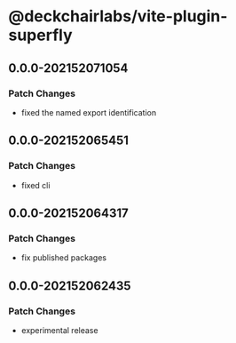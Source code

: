 # @deckchairlabs/vite-plugin-superfly

## 0.0.0-202152071054

### Patch Changes

- fixed the named export identification

## 0.0.0-202152065451

### Patch Changes

- fixed cli

## 0.0.0-202152064317

### Patch Changes

- fix published packages

## 0.0.0-202152062435

### Patch Changes

- experimental release

